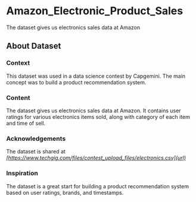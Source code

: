 # Amazon_Electronic_Product_Sales
The dataset gives us electronics sales data at Amazon

## **About Dataset**
### **Context**
This dataset was used in a data science contest by Capgemini. The main concept was to build a product recommendation system.

### **Content**
The dataset gives us electronics sales data at Amazon. It contains user ratings for various electronics items sold, along with category of each item and time of sell.

### **Acknowledgements**
The dataset is shared at
*[https://www.techgig.com/files/contest_upload_files/electronics.csv](url)*

### **Inspiration**
The dataset is a great start for building a product recommendation system based on user ratings, brands, and timestamps.

